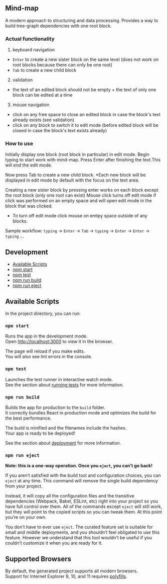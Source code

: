 ## Mind-map 

A modern approach to structuring and data processing. Provides a way to build tree-graph dependencies with one root block. 

### Actual functionality

1. keyboard navigation 
  - `Enter` to create a new sister block on the same level (does not work on root blocks because there can only be one root)
  - `Tab` to create a new child block 

2. validation
  - the text of an edited block should not be empty + the text of only one block can be edited at a time

3. mouse navigation
  - click on any free space to close an edited block in case the block's text already exists (see validation)
  - click on any block to switch it to edit mode (before edited block will be closed in case the block's text exists already) 

### How to use

Initially display one block (root block in particular) in edit mode. 
Begin typing to start work with mind-map.
Press Enter after finishing the text.This will end the edit mode.

Now press Tab to create a new child block. *Each new block will be displayed in edit mode by default with the focus on the text area.

Creating a new sister block by pressing enter works on each block except the root block (only one root can exist)
Mouse click turns off edit mode if click was performed on an empty space and will open edit mode in the block that was clicked. 

* To turn off edit mode click mouse on emtpy space outside of any blocks.

Sample workflow:
`typing` -> `Enter` -> `Tab` -> `typing` -> `Enter` -> `Enter` -> `typing` ...

## Development

  - [Available Scripts](#available-scripts)
  - [npm start](#npm-start)
  - [npm test](#npm-test)
  - [npm run build](#npm-run-build)
  - [npm run eject](#npm-run-eject)

## Available Scripts

In the project directory, you can run:

### `npm start`

Runs the app in the development mode.<br>
Open [http://localhost:3000](http://localhost:3000) to view it in the browser.

The page will reload if you make edits.<br>
You will also see lint errors in the console.

### `npm test`

Launches the test runner in interactive watch mode.<br>
See the section about [running tests](#running-tests) for more information.

### `npm run build`

Builds the app for production to the `build` folder.<br>
It correctly bundles React in production mode and optimizes the build for the best performance.

The build is minified and the filenames include the hashes.<br>
Your app is ready to be deployed!

See the section about [deployment](#deployment) for more information.

### `npm run eject`

**Note: this is a one-way operation. Once you `eject`, you can’t go back!**

If you aren’t satisfied with the build tool and configuration choices, you can `eject` at any time. This command will remove the single build dependency from your project.

Instead, it will copy all the configuration files and the transitive dependencies (Webpack, Babel, ESLint, etc) right into your project so you have full control over them. All of the commands except `eject` will still work, but they will point to the copied scripts so you can tweak them. At this point you’re on your own.

You don’t have to ever use `eject`. The curated feature set is suitable for small and middle deployments, and you shouldn’t feel obligated to use this feature. However we understand that this tool wouldn’t be useful if you couldn’t customize it when you are ready for it.

## Supported Browsers

By default, the generated project supports all modern browsers.<br>
Support for Internet Explorer 9, 10, and 11 requires [polyfills](https://github.com/facebook/create-react-app/blob/master/packages/react-app-polyfill/README.md).

